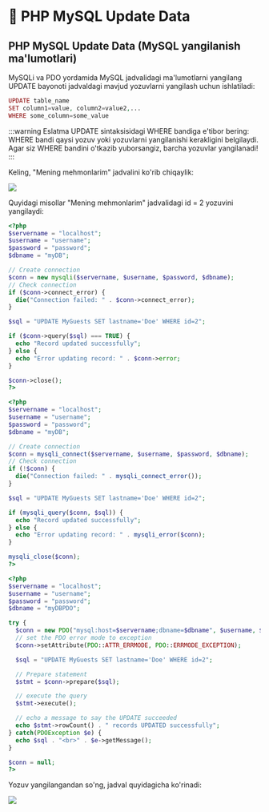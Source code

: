 # 📔 PHP MySQL Update Data

## PHP MySQL Update Data (MySQL yangilanish ma'lumotlari)

MySQLi va PDO yordamida MySQL jadvalidagi ma'lumotlarni yangilang
UPDATE bayonoti jadvaldagi mavjud yozuvlarni yangilash uchun ishlatiladi:

```php
UPDATE table_name
SET column1=value, column2=value2,...
WHERE some_column=some_value 
```

:::warning Eslatma
UPDATE sintaksisidagi WHERE bandiga e'tibor bering: WHERE bandi qaysi yozuv yoki yozuvlarni yangilanishi kerakligini belgilaydi. Agar siz WHERE bandini o'tkazib yuborsangiz, barcha yozuvlar yangilanadi!
:::

Keling, "Mening mehmonlarim" jadvalini ko'rib chiqaylik:

<img src="/php/php25.png">

Quyidagi misollar "Mening mehmonlarim" jadvalidagi id = 2 yozuvini yangilaydi:

```php
<?php
$servername = "localhost";
$username = "username";
$password = "password";
$dbname = "myDB";

// Create connection
$conn = new mysqli($servername, $username, $password, $dbname);
// Check connection
if ($conn->connect_error) {
  die("Connection failed: " . $conn->connect_error);
}

$sql = "UPDATE MyGuests SET lastname='Doe' WHERE id=2";

if ($conn->query($sql) === TRUE) {
  echo "Record updated successfully";
} else {
  echo "Error updating record: " . $conn->error;
}

$conn->close();
?>
```

```php
<?php
$servername = "localhost";
$username = "username";
$password = "password";
$dbname = "myDB";

// Create connection
$conn = mysqli_connect($servername, $username, $password, $dbname);
// Check connection
if (!$conn) {
  die("Connection failed: " . mysqli_connect_error());
}

$sql = "UPDATE MyGuests SET lastname='Doe' WHERE id=2";

if (mysqli_query($conn, $sql)) {
  echo "Record updated successfully";
} else {
  echo "Error updating record: " . mysqli_error($conn);
}

mysqli_close($conn);
?>
```

```php
<?php
$servername = "localhost";
$username = "username";
$password = "password";
$dbname = "myDBPDO";

try {
  $conn = new PDO("mysql:host=$servername;dbname=$dbname", $username, $password);
  // set the PDO error mode to exception
  $conn->setAttribute(PDO::ATTR_ERRMODE, PDO::ERRMODE_EXCEPTION);

  $sql = "UPDATE MyGuests SET lastname='Doe' WHERE id=2";

  // Prepare statement
  $stmt = $conn->prepare($sql);

  // execute the query
  $stmt->execute();

  // echo a message to say the UPDATE succeeded
  echo $stmt->rowCount() . " records UPDATED successfully";
} catch(PDOException $e) {
  echo $sql . "<br>" . $e->getMessage();
}

$conn = null;
?>
```

Yozuv yangilangandan so'ng, jadval quyidagicha ko'rinadi:

<img src="/php/php26.png">














